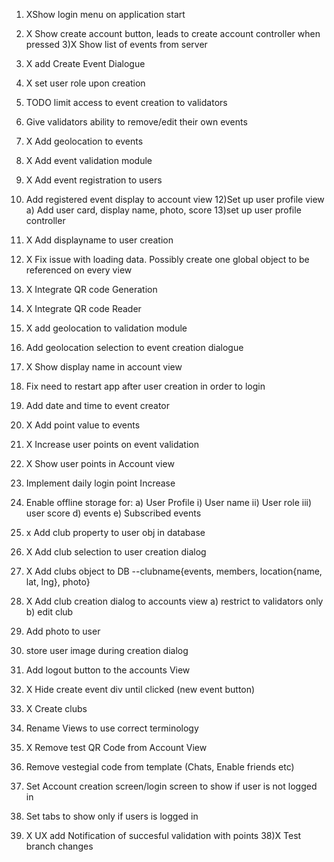 
1) XShow login menu on  application start
2) X Show create account button, leads to create account controller when pressed
3)X Show list of events from server
4) X add Create Event Dialogue
5) X set user role upon creation
6) TODO limit access to event creation to validators
7) Give validators ability to remove/edit their own events
8) X Add geolocation to events
9) X Add event validation module
10) X Add event registration to users
11) Add registered event display to account view
12)Set up user profile view
	a) Add user card, display name, photo, score
13)set up user profile controller
14) X Add displayname to user creation
15) X Fix issue with loading data. Possibly create one global object to be referenced on every view
16) X Integrate QR code Generation
17) X Integrate QR code Reader
18) X add geolocation to validation module
19) Add geolocation selection to event creation dialogue
20) X Show display name in account view
21) Fix need to restart app after user creation in order to login
22) Add date and time to event creator
23) X Add point value to events
24) X Increase user points on event validation
25) X Show user points in Account view
25) Implement daily login point Increase
29) Enable offline storage for:
	a) User Profile
		i) User name
		ii) User role
		iii) user score
	d) events
	e) Subscribed events
30) x Add club property to user obj in database
31) X Add club selection to user creation dialog
32) X Add clubs object to DB
	--clubname{events, members, location{name, lat, lng}, photo}
33) X Add club creation dialog to accounts view
 a) restrict to validators only
 b) edit club

34) Add photo to user
35) store user image during creation dialog
36) Add logout button to the accounts View
30) X Hide create event div until clicked (new event button)
31) X Create clubs
32) Rename Views to use correct terminology
33) X Remove test QR Code from Account View
34) Remove vestegial code from template (Chats, Enable friends etc)
35) Set Account creation screen/login screen to show if user is not logged in
36) Set tabs to show only if users is logged in

37) X UX add Notification of succesful validation with points
38)X Test branch changes
